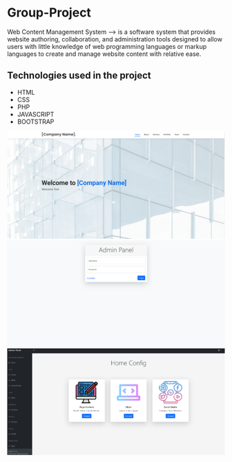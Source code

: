 
# Group-Project
Web Content Management System
--> is a software system that provides website authoring, 
collaboration, and administration tools designed to allow users with little knowledge of web programming 
languages or markup languages to create and manage website content with relative ease. 


## Technologies used in the project

* HTML
* CSS
* PHP
* JAVASCRIPT
* BOOTSTRAP



![HomePage](https://github.com/jcrunatay/Group-Project/blob/main/home.png "Home-Page") 
![AdminLogin](https://github.com/jcrunatay/Group-Project/blob/main/admin_login.png "Admin-Login") 
![AdminPage](https://github.com/jcrunatay/Group-Project/blob/main/admin_page.png "Admin-Page") 




